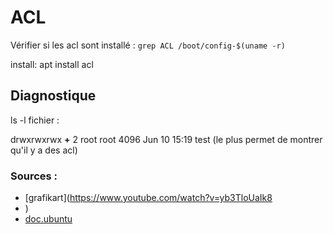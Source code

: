 # ACL

Vérifier si les acl sont installé : `grep ACL /boot/config-$(uname -r)`

install: apt install acl


## Diagnostique

ls -l fichier :

drwxrwxrwx **+** 2 root root 4096 Jun 10 15:19 test (le plus permet de montrer qu'il y a des acl)



### Sources :

- [grafikart](https://www.youtube.com/watch?v=yb3TloUaIk8
- )
- [doc.ubuntu](https://doc.ubuntu-fr.org/acl)
